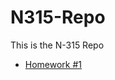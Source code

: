 # N315-Repo

This is the N-315 Repo

* [Homework #1](https://kaileyhart.github.io/N315-Repo/HomeworkOne/)
